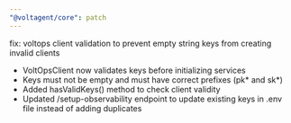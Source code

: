 ```yaml
---
"@voltagent/core": patch
---
```


fix: voltops client validation to prevent empty string keys from creating invalid clients

- VoltOpsClient now validates keys before initializing services
- Keys must not be empty and must have correct prefixes (pk* and sk*)
- Added hasValidKeys() method to check client validity
- Updated /setup-observability endpoint to update existing keys in .env file instead of adding duplicates
